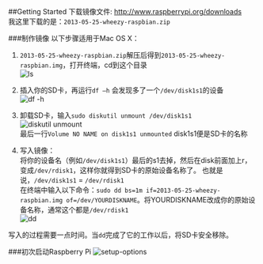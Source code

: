 ##Getting Started
下载镜像文件: http://www.raspberrypi.org/downloads  
我这里下载的是：`2013-05-25-wheezy-raspbian.zip`

###制作镜像
以下步骤适用于Mac OS X：

1. `2013-05-25-wheezy-raspbian.zip`解压后得到`2013-05-25-wheezy-raspbian.img`，打开终端，cd到这个目录  
![ls](https://raw.github.com/miclle/WALL-E/master/Raspberry-Pi/images/guides-dir-ls.png)

2. 插入你的SD卡，再运行`df –h` 会发现多了一个`/dev/disk1s1`的设备  
![df -h](https://raw.github.com/miclle/WALL-E/master/Raspberry-Pi/images/guides-df-h.png)

3. 卸载SD卡，输入`sudo diskutil unmount /dev/disk1s1`  
![diskutil unmount](https://raw.github.com/miclle/WALL-E/master/Raspberry-Pi/images/guides-diskutil-unmount.png)   
最后一行`Volume NO NAME on disk1s1 unmounted` disk1s1便是SD卡的名称

4. 写入镜像：  
将你的设备名（例如`/dev/disk1s1`）最后的s1去掉，然后在disk前面加上r，变成`/dev/rdisk1`，这样你就得到SD卡的原始设备名称了。
也就是说，`/dev/disk1s1` = `/dev/rdisk1`  
在终端中输入以下命令：`sudo dd bs=1m if=2013-05-25-wheezy-raspbian.img of=/dev/YOURDISKNAME`。将YOURDISKNAME改成你的原始设备名称，通常这个都是`/dev/rdisk1`  
![dd](https://raw.github.com/miclle/WALL-E/master/Raspberry-Pi/images/guides-dd.png)   

写入的过程需要一点时间。当`dd`完成了它的工作以后，将SD卡安全移除。

###初次启动Raspberry Pi
![setup-options](https://raw.github.com/miclle/WALL-E/master/Raspberry-Pi/images/guides-setup-options-1-select.png)   